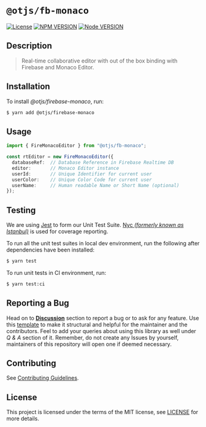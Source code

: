 # `@otjs/fb-monaco`

[![License](https://img.shields.io/badge/license-MIT-yellow)](LICENSE)
[![NPM VERSION](https://img.shields.io/npm/v/@otjs/firebase-monaco)](https://www.npmjs.com/package/@otjs/firebase-monaco)
[![Node VERSION](https://img.shields.io/node/v/@otjs/firebase-monaco)](https://www.npmjs.com/package/@otjs/firebase-monaco)

## Description

> Real-time collaborative editor with out of the box binding with Firebase and Monaco Editor.

## Installation

To install _@otjs/firebase-monaco_, run:

```sh
$ yarn add @otjs/firebase-monaco
```

## Usage

```ts
import { FireMonacoEditor } from "@otjs/fb-monaco";

const rtEditor = new FireMonacoEditor({
  databaseRef:  // Database Reference in Firebase Realtime DB
  editor:       // Monaco Editor instance
  userId:       // Unique Identifier for current user
  userColor:    // Unique Color Code for current user
  userName:     // Human readable Name or Short Name (optional)
});
```

## Testing

We are using [Jest](https://jestjs.io) to form our Unit Test Suite. [Nyc _(formerly known as Istanbul)_](https://istanbul.js.org/) is used for coverage reporting.

To run all the unit test suites in local dev environment, run the following after dependencies have been installed:

```sh
$ yarn test
```

To run unit tests in CI environment, run:

```sh
$ yarn test:ci
```

## Reporting a Bug

Head on to [**Discussion**](https://github.com/Progyan1997/Operational-Transformation/discussions) section to report a bug or to ask for any feature. Use this [template](https://github.com/Progyan1997/Operational-Transformation/discussions/30) to make it structural and helpful for the maintainer and the contributors. Feel to add your queries about using this library as well under _Q & A_ section of it. Remember, do not create any Issues by yourself, maintainers of this repository will open one if deemed necessary.

## Contributing

See [Contributing Guidelines](../.github/CONTRIBUTING.md).

## License

This project is licensed under the terms of the MIT license,
see [LICENSE](LICENSE) for more details.
